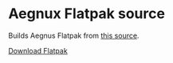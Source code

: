 # Aegnux Flatpak source

Builds Aegnus Flatpak from [this source](https://github.com/relativemodder/aegnux).

[Download Flatpak](https://github.com/relativemodder/com.relative.Aegnux/releases)